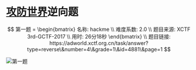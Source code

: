 # [攻防世界](https://adworld.xctf.org.cn/)逆向题

$$
第一题 = 
\begin{bmatrix}
名称: hackme \\
难度系数: 2.0 \\
题目来源: XCTF 3rd-GCTF-2017 \\
用时: 26分18秒
\end{bmatrix}
\\
题目链接: https://adworld.xctf.org.cn/task/answer?type=reverse\&number=4\&grade=1\&id=4881\&page=1
$$

![第一题](https://latex.codecogs.com/png.latex?\\Problem1=\begin{bmatrix}Name:hackme\\DifficultyFactor:2.0\\Origin:XCTF-3rd-GCTF-2017\\TimeSpent:26mins18secs\end{bmatrix})

